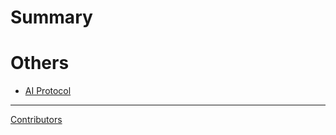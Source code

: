 # Summary

# Others
- [AI Protocol](ai_protocol_original.md)

-----------

[Contributors](misc/contributors.md)
